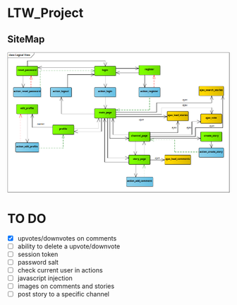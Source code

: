 # LTW_Project

## SiteMap
![SiteMap](sitemap.bmp)

# TO DO
- [x] upvotes/downvotes on comments
- [ ] ability to delete a upvote/downvote
- [ ] session token
- [ ] password salt
- [ ] check current user in actions
- [ ] javascript injection
- [ ] images on comments and stories
- [ ] post story to a specific channel
